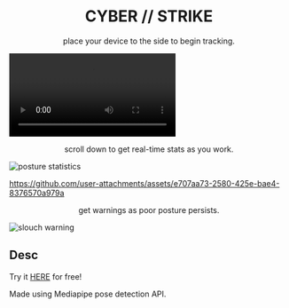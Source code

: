 
<h1 align="center">
    CYBER // STRIKE
</h1>
<div></div>
<p align="center">
   place your device to the side to begin tracking.
</p>

![main camera](demo1.mp4)

<p align="center">
   scroll down to get real-time stats as you work.
</p>

![posture statistics](resources/ss2.jpg)

https://github.com/user-attachments/assets/e707aa73-2580-425e-bae4-8376570a979a



<p align="center">
   get warnings as poor posture persists.
</p>

![slouch warning](resources/ss3.jpg)

## Desc

Try it [HERE](https://evanzyang91.github.io/situp/) for free!

Made using Mediapipe pose detection API.
